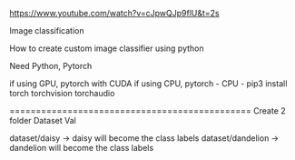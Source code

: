 https://www.youtube.com/watch?v=cJpwQJp9flU&t=2s

Image classification

How to create custom image classifier using python

Need Python, Pytorch

if using GPU, pytorch with CUDA
if using CPU, pytorch
    - CPU
    - pip3 install torch torchvision torchaudio

==============================================
Create 2 folder
Dataset
Val

dataset/daisy -> daisy will become the class labels
dataset/dandelion -> dandelion will become the class labels 